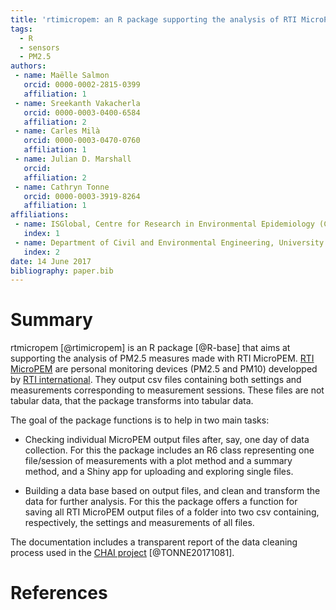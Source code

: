 ```yaml
---
title: 'rtimicropem: an R package supporting the analysis of RTI MicroPEM output files'
tags:
  - R
  - sensors
  - PM2.5
authors:
 - name: Maëlle Salmon
   orcid: 0000-0002-2815-0399
   affiliation: 1
 - name: Sreekanth Vakacherla
   orcid: 0000-0003-0400-6584
   affiliation: 2
 - name: Carles Milà
   orcid: 0000-0003-0470-0760
   affiliation: 1
 - name: Julian D. Marshall
   orcid:
   affiliation: 2
 - name: Cathryn Tonne
   orcid: 0000-0003-3919-8264
   affiliation: 1
affiliations:
 - name: ISGlobal, Centre for Research in Environmental Epidemiology (CREAL), Universitat Pompeu Fabra, CIBER Epidemiología y Salud Pública, Barcelona, Spain.
   index: 1
 - name: Department of Civil and Environmental Engineering, University of Washington, Seattle, WA, USA
   index: 2
date: 14 June 2017
bibliography: paper.bib
---
```


# Summary

rtmicropem [@rtimicropem] is an R package [@R-base] that aims at supporting the analysis of PM2.5 measures made with RTI MicroPEM. [RTI MicroPEM](https://www.rti.org/sites/default/files/brochures/rti_micropem.pdf) are personal monitoring devices (PM2.5 and PM10) developped by [RTI international](https://www.rti.org/). They output csv files containing both settings and measurements corresponding to measurement sessions. These files are not tabular data, that the package transforms into tabular data.

The goal of the package functions is to help in two main tasks:

-   Checking individual MicroPEM output files after, say, one day of data collection. For this the package includes an R6 class representing one file/session of measurements with a plot method and a summary method, and a Shiny app for uploading and exploring single files.

-   Building a data base based on output files, and clean and transform the data for further analysis. For this the package offers a function for saving all RTI MicroPEM output files of a folder into two csv containing, respectively, the settings and measurements of all files.

The documentation includes a transparent report of the data cleaning process used in the [CHAI project](http://www.chaiproject.org/) [@TONNE20171081].

# References
